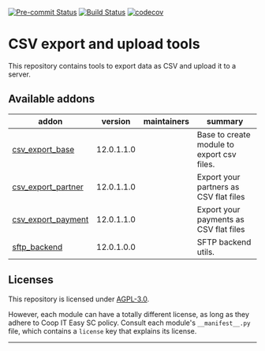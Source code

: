 
<!-- /!\ Non OCA Context : Set here the badge of your runbot / runboat instance. -->
[![Pre-commit Status](https://github.com/coopiteasy/csv-connector/actions/workflows/pre-commit.yml/badge.svg?branch=12.0)](https://github.com/coopiteasy/csv-connector/actions/workflows/pre-commit.yml?query=branch%3A12.0)
[![Build Status](https://github.com/coopiteasy/csv-connector/actions/workflows/test.yml/badge.svg?branch=12.0)](https://github.com/coopiteasy/csv-connector/actions/workflows/test.yml?query=branch%3A12.0)
[![codecov](https://codecov.io/gh/coopiteasy/csv-connector/branch/12.0/graph/badge.svg)](https://codecov.io/gh/coopiteasy/csv-connector)
<!-- /!\ Non OCA Context : Set here the badge of your translation instance. -->

<!-- /!\ do not modify above this line -->

# CSV export and upload tools

This repository contains tools to export data as CSV and upload it to a server.

<!-- /!\ do not modify below this line -->

<!-- prettier-ignore-start -->

[//]: # (addons)

Available addons
----------------
addon | version | maintainers | summary
--- | --- | --- | ---
[csv_export_base](csv_export_base/) | 12.0.1.1.0 |  | Base to create module to export csv files.
[csv_export_partner](csv_export_partner/) | 12.0.1.1.0 |  | Export your partners as CSV flat files
[csv_export_payment](csv_export_payment/) | 12.0.1.1.0 |  | Export your payments as CSV flat files
[sftp_backend](sftp_backend/) | 12.0.1.0.0 |  | SFTP backend utils.

[//]: # (end addons)

<!-- prettier-ignore-end -->

## Licenses

This repository is licensed under [AGPL-3.0](LICENSE).

However, each module can have a totally different license, as long as they adhere to Coop IT Easy SC
policy. Consult each module's `__manifest__.py` file, which contains a `license` key
that explains its license.

----
<!-- /!\ Non OCA Context : Set here the full description of your organization. -->
